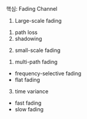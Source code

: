 핵심: Fading Channel
1. Large-scale fading
1) path loss
2) shadowing

2. small-scale fading
1) multi-path fading
- frequency-selective fading
- flat fading
3) time variance
- fast fading
-  slow fading
